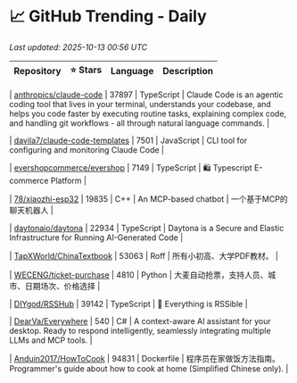 # 📈 GitHub Trending - Daily

_Last updated: 2025-10-13 00:56 UTC_

| Repository | ⭐ Stars | Language | Description |
|------------|--------:|----------|-------------|

| [anthropics/claude-code](https://github.com/anthropics/claude-code) | 37897 | TypeScript | Claude Code is an agentic coding tool that lives in your terminal, understands your codebase, and helps you code faster by executing routine tasks, explaining complex code, and handling git workflows - all through natural language commands. |

| [davila7/claude-code-templates](https://github.com/davila7/claude-code-templates) | 7501 | JavaScript | CLI tool for configuring and monitoring Claude Code |

| [evershopcommerce/evershop](https://github.com/evershopcommerce/evershop) | 7149 | TypeScript | 🛍️ Typescript E-commerce Platform |

| [78/xiaozhi-esp32](https://github.com/78/xiaozhi-esp32) | 19835 | C++ | An MCP-based chatbot | 一个基于MCP的聊天机器人 |

| [daytonaio/daytona](https://github.com/daytonaio/daytona) | 22934 | TypeScript | Daytona is a Secure and Elastic Infrastructure for Running AI-Generated Code |

| [TapXWorld/ChinaTextbook](https://github.com/TapXWorld/ChinaTextbook) | 53063 | Roff | 所有小初高、大学PDF教材。 |

| [WECENG/ticket-purchase](https://github.com/WECENG/ticket-purchase) | 4810 | Python | 大麦自动抢票，支持人员、城市、日期场次、价格选择 |

| [DIYgod/RSSHub](https://github.com/DIYgod/RSSHub) | 39142 | TypeScript | 🧡 Everything is RSSible |

| [DearVa/Everywhere](https://github.com/DearVa/Everywhere) | 540 | C# | A context-aware AI assistant for your desktop. Ready to respond intelligently, seamlessly integrating multiple LLMs and MCP tools. |

| [Anduin2017/HowToCook](https://github.com/Anduin2017/HowToCook) | 94831 | Dockerfile | 程序员在家做饭方法指南。Programmer's guide about how to cook at home (Simplified Chinese only). |
